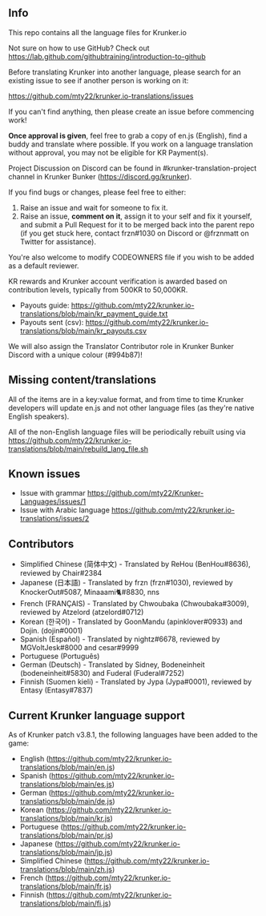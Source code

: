 Info
------
This repo contains all the language files for Krunker.io


Not sure on how to use GitHub? Check out https://lab.github.com/githubtraining/introduction-to-github


Before translating Krunker into another language, please search for an existing issue to see if another person is working on it:

https://github.com/mty22/krunker.io-translations/issues

If you can't find anything, then please create an issue before commencing work!

**Once approval is given**, feel free to grab a copy of en.js (English), find a buddy and translate where possible. If you work on a language translation without approval, you may not be eligible for KR Payment(s).


Project Discussion on Discord can be found in #krunker-translation-project channel in Krunker Bunker (https://discord.gg/krunker).


If you find bugs or changes, please feel free to either:

 1) Raise an issue and wait for someone to fix it.
 2) Raise an issue, **comment on it**, assign it to your self and fix it yourself, and submit a Pull Request for it to be merged back into the parent repo (if you get stuck here, contact frzn#1030 on Discord or @frznmatt on Twitter for assistance).

You're also welcome to modify CODEOWNERS file if you wish to be added as a default reviewer.


KR rewards and Krunker account verification is awarded based on contribution levels, typically from 500KR to 50,000KR.

- Payouts guide: https://github.com/mty22/krunker.io-translations/blob/main/kr_payment_guide.txt
- Payouts sent (csv): https://github.com/mty22/krunker.io-translations/blob/main/kr_payouts.csv

We will also assign the Translator Contributor role in Krunker Bunker Discord with a unique colour (#994b87)!


Missing content/translations
------
All of the items are in a key:value format, and from time to time Krunker developers will update en.js and not other language files (as they're native English speakers).

All of the non-English language files will be periodically rebuilt using via https://github.com/mty22/krunker.io-translations/blob/main/rebuild_lang_file.sh


Known issues
------
- Issue with grammar https://github.com/mty22/Krunker-Languages/issues/1
- Issue with Arabic language https://github.com/mty22/krunker.io-translations/issues/2

Contributors
------
- Simplified Chinese (简体中文) - Translated by ReHou (BenHou#8636), reviewed by Chair#2384
- Japanese (日本語) - Translated by frzn (frzn#1030), reviewed by KnockerOut#5087, Minaaami🐈#8830, nns
- French (FRANÇAIS) - Translated by Chwoubaka (Chwoubaka#3009), reviewed by Atzelord (atzelord#0712)
- Korean (한국어) - Translated by GoonMandu (apinklover#0933) and Dojin. (dojin#0001)
- Spanish (Español) - Translated by nightz#6678, reviewed by MGVoltJesk#8000 and cesar#9999
- Portuguese (Português)
- German (Deutsch) - Translated by Sidney, Bodeneinheit (bodeneinheit#5830) and Fuderal (Fuderal#7252)
- Finnish (Suomen kieli) - Translated by Jypa (Jypa#0001), reviewed by Entasy (Entasy#7837)

Current Krunker language support
------

As of Krunker patch v3.8.1, the following languages have been added to the game:

- English (https://github.com/mty22/krunker.io-translations/blob/main/en.js)
- Spanish (https://github.com/mty22/krunker.io-translations/blob/main/es.js)
- German (https://github.com/mty22/krunker.io-translations/blob/main/de.js)
- Korean (https://github.com/mty22/krunker.io-translations/blob/main/kr.js)
- Portuguese (https://github.com/mty22/krunker.io-translations/blob/main/pr.js)
- Japanese (https://github.com/mty22/krunker.io-translations/blob/main/jp.js)
- Simplified Chinese (https://github.com/mty22/krunker.io-translations/blob/main/zh.js)
- French (https://github.com/mty22/krunker.io-translations/blob/main/fr.js)
- Finnish (https://github.com/mty22/krunker.io-translations/blob/main/fi.js)
